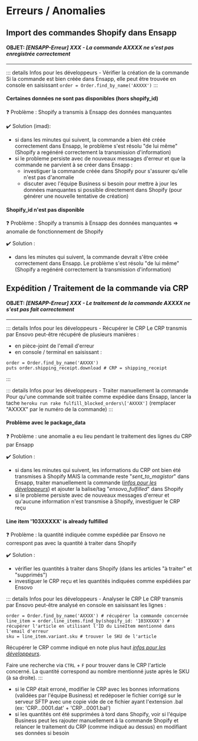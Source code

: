 # Erreurs / Anomalies

## Import des commandes Shopify dans Ensapp

#### OBJET: *[ENSAPP-Erreur] XXX - La commande AXXXX ne s'est pas enregistrée correctement*

____

::: details Infos pour les développeurs - Vérifier la création de la commande
Si la commande est bien créée dans Ensapp, elle peut être trouvée en console en saisissant `order = Order.find_by_name('AXXXX')`
:::

#### Certaines données ne sont pas disponibles (hors shopify_id)

:question: Problème : Shopify a transmis à Ensapp des données manquantes

:heavy_check_mark: Solution (imad): 
- si dans les minutes qui suivent, la commande a bien été créée correctement dans Ensapp, le problème s'est résolu "de lui même" (Shopify a regénéré correctement la transmission d'information)
- si le probleme persiste avec de nouveaux messages d'erreur et que la commande ne parvient à se créer dans Ensapp :
  - investiguer la commande créée dans Shopify pour s'assurer qu'elle n'est pas d'anomalie
  - discuter avec l'équipe Business si besoin pour mettre à jour les données manquantes si possible directement dans Shopify (pour générer une nouvelle tentative de création)

#### Shopify_id n'est pas disponible

:question: Problème : Shopify a transmis à Ensapp des données manquantes => anomalie de fonctionnement de Shopify

:heavy_check_mark: Solution : 
- dans les minutes qui suivent, la commande devrait s'être créée correctement dans Ensapp. Le problème s'est résolu "de lui même" (Shopify a regénéré correctement la transmission d'information)


## Expédition / Traitement de la commande via CRP

#### OBJET: *[ENSAPP-Erreur] XXX - Le traitement de la commande AXXXX ne s'est pas fait correctement*

____

::: details Infos pour les développeurs - Récupérer le CRP
Le CRP transmis par Ensovo peut-être récupéré de plusieurs manières :
- en pièce-joint de l'email d'erreur
- en console / terminal en saisissant :
```
order = Order.find_by_name('AXXXX')
puts order.shipping_receipt.download # CRP = shipping_receipt
```
:::

::: details Infos pour les développeurs - Traiter manuellement la commande
Pour qu'une commande soit traitée comme expédiée dans Ensapp, lancer la tache `heroku run rake fulfill_blocked_orders\['AXXXX']` (remplacer "AXXXX" par le numéro de la commande)
:::

#### Problème avec le package_data

:question: Problème : une anomalie a eu lieu pendant le traitement des lignes du CRP par Ensapp

:heavy_check_mark: Solution : 

- si dans les minutes qui suivent, les informations du CRP ont bien été transmises à Shopify MAIS la commande reste "*sent_to_magistor*" dans Ensapp, traiter manuellement la commande (*[infos pour les développeurs](https://documentation-ensapp.netlify.app/ensapp/errors.html#expedition-traitement-de-la-commande-via-crp)*) et ajouter la balise/tag "*ensovo_fulfilled*" dans Shopify
- si le probleme persiste avec de nouveaux messages d'erreur et qu'aucune information n'est transmise à Shopify, investiguer le CRP reçu

#### Line item '103XXXXX' is already fulfilled

:question: Problème : la quantité indiquée comme expédiée par Ensovo ne correspont pas avec la quantité à traiter dans Shopify

:heavy_check_mark: Solution : 

- vérifier les quantités à traiter dans Shopify (dans les articles "à traiter" et "supprimés")
- investiguer le CRP reçu et les quantités indiquées comme expédiées par Ensovo


::: details Infos pour les développeurs - Analyser le CRP
Le CRP transmis par Ensovo peut-être analysé en console en saisissant les lignes :
```
order = Order.find_by_name('AXXXX') # récupérer la commande concernée
line_item = order.line_items.find_by(shopify_id: '103XXXXX') # récupérer l'article en utilisant l'ID du LineItem mentionné dans l'email d'erreur
sku = line_item.variant.sku # trouver le SKU de l'article
```
Récupérer le CRP comme indiqué en note plus haut *[infos pour les développeurs](https://documentation-ensapp.netlify.app/ensapp/errors.html#objet-ensapp-erreur-xxx-le-traitement-de-la-commande-axxxx-ne-s-est-pas-fait-correctement)*.

Faire une recherche via `CTRL` + `F` pour trouver dans le CRP l'article concerné. La quantité correspond au nombre mentionné juste après le SKU (à sa droite).
:::

- si le CRP était erroné, modifier le CRP avec les bonnes informations (validées par l'équipe Business) et redéposer le fichier corrigé sur le serveur SFTP avec une copie vide de ce fichier ayant l'extension .bal (ex: 'CRP...0001.dat' + 'CRP...0001.bal')
- si les quantités ont été supprimées à tord dans Shopify, voir si l'équipe Business peut les rajouter manuellement à la commande Shopify et relancer le traitement du CRP (comme indiqué au dessus) en modifiant ses données si besoin



